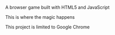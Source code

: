 A browser game built with HTML5 and JavaScript

This is where the magic happens

This project is limited to Google Chrome
